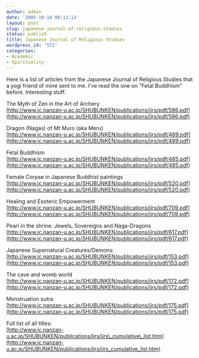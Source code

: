 ```yaml
---
author: admin
date: '2005-10-14 08:13:13'
layout: post
slug: japanese-journal-of-religious-studies
status: publish
title: Japanese Journal of Religious Studies
wordpress_id: '572'
categories:
- Academic
- Spirituality
---
```


Here is a list of articles from the Japanese Journal of Religious
Studies that a yogi friend of mine sent to me. I've read the one on
"Fetal Buddhism" before. Interesting stuff.

The Myth of Zen in the Art of Archery\
[http://www.ic.nanzan-u.ac.jp/SHUBUNKEN/publications/jjrs/pdf/586.pdf](http://www.ic.nanzan-u.ac.jp/SHUBUNKEN/publications/jjrs/pdf/586.pdf)

Dragon (Nagas) of Mt Muro (aka Meru)\
[http://www.ic.nanzan-u.ac.jp/SHUBUNKEN/publications/jjrs/pdf/489.pdf](http://www.ic.nanzan-u.ac.jp/SHUBUNKEN/publications/jjrs/pdf/489.pdf)

Fetal Buddhism\
[http://www.ic.nanzan-u.ac.jp/SHUBUNKEN/publications/jjrs/pdf/485.pdf](http://www.ic.nanzan-u.ac.jp/SHUBUNKEN/publications/jjrs/pdf/485.pdf)

Female Corpse in Japanese Buddhist paintings\
[http://www.ic.nanzan-u.ac.jp/SHUBUNKEN/publications/jjrs/pdf/520.pdf](http://www.ic.nanzan-u.ac.jp/SHUBUNKEN/publications/jjrs/pdf/520.pdf)

Healing and Esoteric Empowerment\
[http://www.ic.nanzan-u.ac.jp/SHUBUNKEN/publications/jjrs/pdf/709.pdf](http://www.ic.nanzan-u.ac.jp/SHUBUNKEN/publications/jjrs/pdf/709.pdf)

Pearl in the shrine: Jewels, Sovereigns and Naga-Dragons\
[http://www.ic.nanzan-u.ac.jp/SHUBUNKEN/publications/jjrs/pdf/617.pdf](http://www.ic.nanzan-u.ac.jp/SHUBUNKEN/publications/jjrs/pdf/617.pdf)

Japanese Supernatural Creatures/Demons:\
[http://www.ic.nanzan-u.ac.jp/SHUBUNKEN/publications/jjrs/pdf/153.pdf](http://www.ic.nanzan-u.ac.jp/SHUBUNKEN/publications/jjrs/pdf/153.pdf)

The cave and womb world \
[http://www.ic.nanzan-u.ac.jp/SHUBUNKEN/publications/jjrs/pdf/172.pdf](http://www.ic.nanzan-u.ac.jp/SHUBUNKEN/publications/jjrs/pdf/172.pdf)

Menstruation sutra\
[http://www.ic.nanzan-u.ac.jp/SHUBUNKEN/publications/jjrs/pdf/175.pdf](http://www.ic.nanzan-u.ac.jp/SHUBUNKEN/publications/jjrs/pdf/175.pdf)

Full list of all titles:\
[http://www.ic.nanzan-u.ac.jp/SHUBUNKEN/publications/jjrs/jjrs\_cumulative\_list.htm](http://www.ic.nanzan-u.ac.jp/SHUBUNKEN/publications/jjrs/jjrs_cumulative_list.htm)
